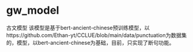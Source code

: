 # gw_model
古文模型
该模型是基于bert-ancient-chinese预训练模型，以https://github.com/Ethan-yt/CCLUE/blob/main/data/punctuation为数据集的，模型，以bert-ancient-chinese为基础，目前，只实现了断句功能。
